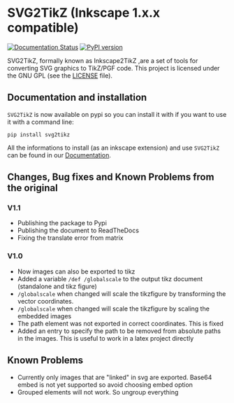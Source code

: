 # SVG2TikZ (Inkscape 1.x.x compatible)
[![Documentation Status](https://readthedocs.org/projects/svg2tikz/badge/?version=latest)](https://svg2tikz.readthedocs.io/en/latest/?badge=latest)
[![PyPI version](https://badge.fury.io/py/svg2tikz.svg)](https://badge.fury.io/py/svg2tikz)

SVG2TikZ, formally known as Inkscape2TikZ ,are a set of tools for converting SVG graphics to TikZ/PGF code.
This project is licensed under the GNU GPL  (see  the [LICENSE](/LICENSE) file).

## Documentation and installation
`SVG2TikZ` is now available on pypi so you can install it with if you want to use it with a command line:

```
pip install svg2tikz
```

All the informations to install (as an inkscape extension) and use `SVG2TikZ` can be found in our [Documentation](https://svg2tikz.readthedocs.io/en/latest).

## Changes, Bug fixes and Known Problems from the original

### V1.1
- Publishing the package to Pypi
- Publishing the document to ReadTheDocs
- Fixing the translate error from matrix

### V1.0
- Now images can also be exported to tikz
- Added a variable `/def /globalscale` to the output tikz document (standalone and tikz figure)
- `/globalscale` when changed will scale the tikzfigure by transforming the vector coordinates.
- `/globalscale` when changed will scale the tikzfigure by scaling the embedded images
- The path element was not exported in correct coordinates. This is fixed
- Added an entry to specify the path to be removed from absolute paths in the images. This is useful to work in a latex project directly

## Known Problems
- Currently only images that are "linked" in svg are exported. Base64 embed is not yet supported so avoid choosing embed option
- Grouped elements will not work. So ungroup everything
